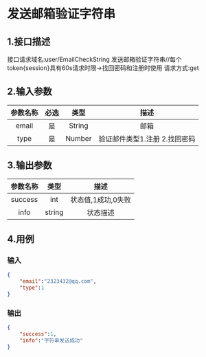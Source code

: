 # 发送邮箱验证字符串

## 1.接口描述

接口请求域名:user/EmailCheckString
发送邮箱验证字符串//每个token{session}具有60s请求时限->找回密码和注册时使用
请求方式:get

## 2.输入参数

| 参数名称  | 必选  |  类型  |         描述         |
| :-------: | :---: | :----: | :------------------: |
|  email  |  是   | String | 邮箱 |
| type | 是 | Number | 验证邮件类型1.注册 2.找回密码 |

## 3.输出参数

| 参数名称 |  类型  |        描述        |
| :------: | :----: | :----------------: |
| success | int | 状态值,1成功,0失败 |
| info | string | 状态描述 |

## 4.用例

### 输入

```json
{
    "email":"2323432@qq.com",
    "type":1
}
```

### 输出

```json
{
    "success":1,
    "info":"字符串发送成功"
}
```


